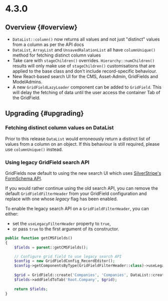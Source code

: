 # 4.3.0

## Overview {#overview}

 - `DataList::column()` now returns all values and not just "distinct" values from a column as per the API docs
 - `DataList`, `ArrayList` and `UnsavedRalationList` all have `columnUnique()` method for fetching distinct column values
 - Take care with `stageChildren()` overrides. `Hierarchy::numChildren() ` results will only make use of `stageChildren()` customisations that are applied to the base class and don't include record-specific behaviour.
 - New React-based search UI for the CMS, Asset-Admin, GridFields and ModelAdmins.
 - A new `GridFieldLazyLoader` component can be added to `GridField`. This will delay the fetching of data until the user access the container Tab of the GridField.

## Upgrading {#upgrading}

### Fetching distinct column values on DataList

Prior to this release `DataList` would erroneously return a distinct list of values from a column on an object.
If this behaviour is still required, please use `columnUnique()` instead.

### Using legacy GridField search API

GridFields now default to using the new search UI which uses [SilverStripe's FormSchema API](api:SilverStripe\Forms\Schema\FormSchema).

If you would rather continue using the old search API, you can remove the default `GridFieldFilterHeader` from your GridField configuration and replace with one whose _legacy_ flag has been enabled. 

To enable the legacy search API on a `GridFieldFilterHeader`, you can either:
* set the `useLegacyFilterHeader` property to `true`,
* or pass `true` to the first argument of its constructor.

```php
public function getCMSFields()
{
    $fields = parent::getCMSFields();

    // Configure grid field to use legacy search API
    $config = new GridFieldConfig_RecordEditor();
    $config->getComponentsByType(GridFieldFilterHeader::class)->useLegacyFilterHeader = true;
    
    $grid = GridField::create('Companies', 'Companies', DataList::create(Company::class), $config);
    $fields->addFieldToTab('Root.Company', $grid);
    
    return $fields;
}

```
